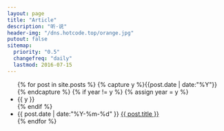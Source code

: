 ```yaml
---
layout: page
title: "Article"
description: "听·说"
header-img: "/dns.hotcode.top/orange.jpg"
putout: false
sitemap:
  priority: "0.5"
  changefreq: "daily"
  lastmod: 2016-07-15
---
```



<ul class="listing">
{% for post in site.posts %}
  {% capture y %}{{post.date | date:"%Y"}}{% endcapture %}
  {% if year != y %}
    {% assign year = y %}
    <li class="listing-seperator">{{ y }}</li>
  {% endif %}
  <li class="listing-item">
    <time datetime="{{ post.date | date:"%Y-%m-%d" }}">{{ post.date | date:"%Y-%m-%d" }}</time>
    <a href="{{ post.url }}" title="{{ post.title }}">{{ post.title }}</a>
  </li>
{% endfor %}
</ul>

